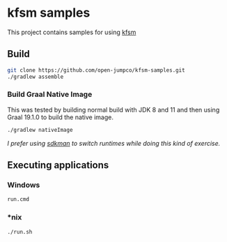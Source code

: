 # kfsm samples

This project contains samples for using [kfsm](https://github.com/open-jumpco/kfsm)

## Build

```bash
git clone https://github.com/open-jumpco/kfsm-samples.git
./gradlew assemble
```

### Build Graal Native Image

This was tested by building normal build with JDK 8 and 11 and then using Graal 19.1.0 to build the native image.



```bash
./gradlew nativeImage 
```

_I prefer using [sdkman](https://sdkman.io/) to switch runtimes while doing this kind of exercise._

## Executing applications

### Windows
```cmd
run.cmd
```

### *nix
```bash
./run.sh
```


